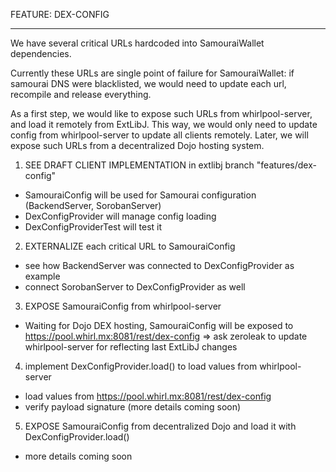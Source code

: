 FEATURE: DEX-CONFIG
____________________


We have several critical URLs hardcoded into SamouraiWallet dependencies.

Currently these URLs are single point of failure for SamouraiWallet:
if samourai DNS were blacklisted, we would need to update each url, recompile and release everything.

As a first step, we would like to expose such URLs from whirlpool-server, and load it remotely from ExtLibJ.
This way, we would only need to update config from whirlpool-server to update all clients remotely.
Later, we will expose such URLs from a decentralized Dojo hosting system.


1. SEE DRAFT CLIENT IMPLEMENTATION in extlibj branch "features/dex-config"

- SamouraiConfig will be used for Samourai configuration (BackendServer, SorobanServer)
- DexConfigProvider will manage config loading
- DexConfigProviderTest will test it


2. EXTERNALIZE each critical URL to SamouraiConfig

- see how BackendServer was connected to DexConfigProvider as example
- connect SorobanServer to DexConfigProvider as well


3. EXPOSE SamouraiConfig from whirlpool-server

- Waiting for Dojo DEX hosting, SamouraiConfig will be exposed to https://pool.whirl.mx:8081/rest/dex-config
  => ask zeroleak to update whirlpool-server for reflecting last ExtLibJ changes


4. implement DexConfigProvider.load() to load values from whirlpool-server

- load values from https://pool.whirl.mx:8081/rest/dex-config
- verify payload signature (more details coming soon)


5. EXPOSE SamouraiConfig from decentralized Dojo and load it with DexConfigProvider.load()

- more details coming soon
